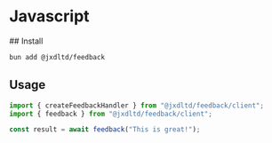 # Javascript

## Install

```bash
bun add @jxdltd/feedback
```

## Usage

```ts
import { createFeedbackHandler } from "@jxdltd/feedback/client";
import { feedback } from "@jxdltd/feedback/client";

const result = await feedback("This is great!");
```
